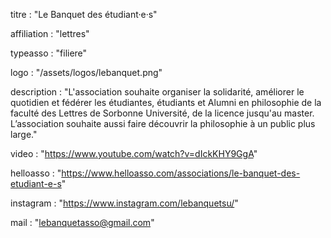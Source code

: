 titre : "Le Banquet des étudiant·e·s"

affiliation : "lettres"

typeasso : "filiere"

logo : "/assets/logos/lebanquet.png"

description : "L'association souhaite organiser la solidarité, améliorer le quotidien et fédérer les étudiantes, étudiants et Alumni en philosophie de la faculté des Lettres de Sorbonne Université, de la licence jusqu'au master. L’association souhaite aussi faire découvrir la philosophie à un public plus large."

video : "https://www.youtube.com/watch?v=dIckKHY9GgA"

helloasso : "https://www.helloasso.com/associations/le-banquet-des-etudiant-e-s"

instagram : "https://www.instagram.com/lebanquetsu/"

mail : "lebanquetasso@gmail.com"